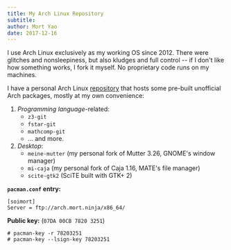 ```yaml
---
title: My Arch Linux Repository
subtitle:
author: Mort Yao
date: 2017-12-16
---
```


I use Arch Linux exclusively as my working OS since 2012. There were glitches and nonsleepiness, but also kludges and full control -- if I don't like how something works, I fork it myself. No proprietary code runs on my machines.

I have a personal Arch Linux [repository](http://arch.mort.ninja/x86_64/) that hosts some pre-built unofficial Arch packages, mostly at my own convenience:

1. *Programming language*-related:
   * `z3-git`
   * `fstar-git`
   * `mathcomp-git`
   * ... and more.
2. *Desktop*:
   * `meine-mutter` (my personal fork of Mutter 3.26, GNOME's window manager)
   * `mi-caja` (my personal fork of Caja 1.16, MATE's file manager)
   * `scite-gtk2` (SciTE built with GTK+ 2)

**`pacman.conf` entry:**

```
[soimort]
Server = ftp://arch.mort.ninja/x86_64/
```

**Public key:** (`07DA 00CB 7820 3251`)

```
# pacman-key -r 78203251
# pacman-key --lsign-key 78203251
```
